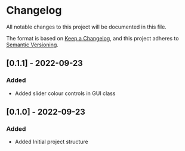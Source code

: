 # Changelog

All notable changes to this project will be documented in this file.

The format is based on [Keep a Changelog](https://keepachangelog.com/en/1.0.0/),
and this project adheres to [Semantic Versioning](https://semver.org/spec/v2.0.0.html).

<!-- Keep in mind, latest changes should appear at the top of the changelog -->

## [0.1.1] - 2022-09-23

### Added
- Added slider colour controls in GUI class

## [0.1.0] - 2022-09-23

### Added 
- Added Initial project structure